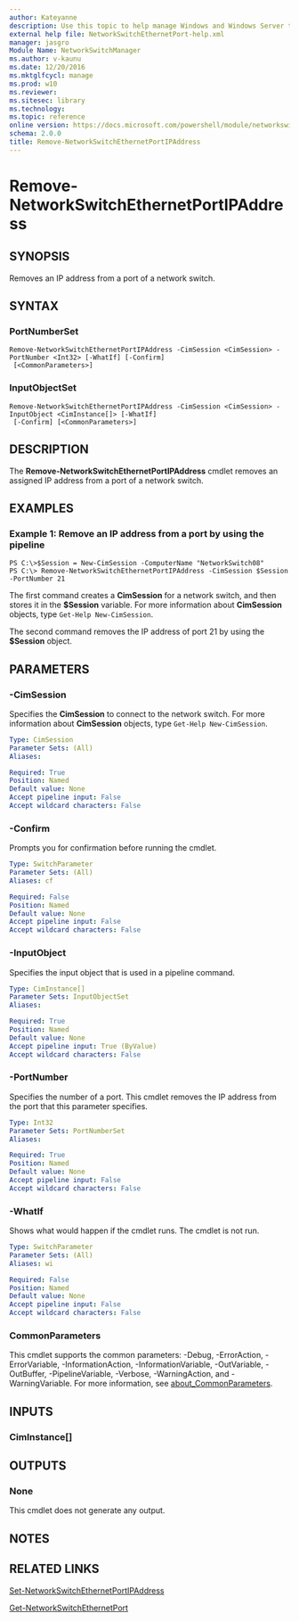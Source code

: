 ```yaml
---
author: Kateyanne
description: Use this topic to help manage Windows and Windows Server technologies with Windows PowerShell.
external help file: NetworkSwitchEthernetPort-help.xml
manager: jasgro
Module Name: NetworkSwitchManager
ms.author: v-kaunu
ms.date: 12/20/2016
ms.mktglfcycl: manage
ms.prod: w10
ms.reviewer: 
ms.sitesec: library
ms.technology: 
ms.topic: reference
online version: https://docs.microsoft.com/powershell/module/networkswitchmanager/remove-networkswitchethernetportipaddress?view=windowsserver2019-ps&wt.mc_id=ps-gethelp
schema: 2.0.0
title: Remove-NetworkSwitchEthernetPortIPAddress
---
```


# Remove-NetworkSwitchEthernetPortIPAddress

## SYNOPSIS
Removes an IP address from a port of a network switch.

## SYNTAX

### PortNumberSet
```
Remove-NetworkSwitchEthernetPortIPAddress -CimSession <CimSession> -PortNumber <Int32> [-WhatIf] [-Confirm]
 [<CommonParameters>]
```

### InputObjectSet
```
Remove-NetworkSwitchEthernetPortIPAddress -CimSession <CimSession> -InputObject <CimInstance[]> [-WhatIf]
 [-Confirm] [<CommonParameters>]
```

## DESCRIPTION
The **Remove-NetworkSwitchEthernetPortIPAddress** cmdlet removes an assigned IP address from a port of a network switch.

## EXAMPLES

### Example 1: Remove an IP address from a port by using the pipeline
```
PS C:\>$Session = New-CimSession -ComputerName "NetworkSwitch08"
PS C:\> Remove-NetworkSwitchEthernetPortIPAddress -CimSession $Session -PortNumber 21
```

The first command creates a **CimSession** for a network switch, and then stores it in the **$Session** variable.
For more information about **CimSession** objects, type `Get-Help New-CimSession`.

The second command removes the IP address of port 21 by using the **$Session** object.

## PARAMETERS

### -CimSession
Specifies the **CimSession** to connect to the network switch.
For more information about **CimSession** objects, type `Get-Help New-CimSession`.

```yaml
Type: CimSession
Parameter Sets: (All)
Aliases: 

Required: True
Position: Named
Default value: None
Accept pipeline input: False
Accept wildcard characters: False
```

### -Confirm
Prompts you for confirmation before running the cmdlet.

```yaml
Type: SwitchParameter
Parameter Sets: (All)
Aliases: cf

Required: False
Position: Named
Default value: None
Accept pipeline input: False
Accept wildcard characters: False
```

### -InputObject
Specifies the input object that is used in a pipeline command.

```yaml
Type: CimInstance[]
Parameter Sets: InputObjectSet
Aliases: 

Required: True
Position: Named
Default value: None
Accept pipeline input: True (ByValue)
Accept wildcard characters: False
```

### -PortNumber
Specifies the number of a port.
This cmdlet removes the IP address from the port that this parameter specifies.

```yaml
Type: Int32
Parameter Sets: PortNumberSet
Aliases: 

Required: True
Position: Named
Default value: None
Accept pipeline input: False
Accept wildcard characters: False
```

### -WhatIf
Shows what would happen if the cmdlet runs. The cmdlet is not run.

```yaml
Type: SwitchParameter
Parameter Sets: (All)
Aliases: wi

Required: False
Position: Named
Default value: None
Accept pipeline input: False
Accept wildcard characters: False
```

### CommonParameters
This cmdlet supports the common parameters: -Debug, -ErrorAction, -ErrorVariable, -InformationAction, -InformationVariable, -OutVariable, -OutBuffer, -PipelineVariable, -Verbose, -WarningAction, and -WarningVariable. For more information, see [about_CommonParameters](https://go.microsoft.com/fwlink/?LinkID=113216).

## INPUTS

### CimInstance[]

## OUTPUTS

### None
This cmdlet does not generate any output.

## NOTES

## RELATED LINKS

[Set-NetworkSwitchEthernetPortIPAddress](./Set-NetworkSwitchEthernetPortIPAddress.md)

[Get-NetworkSwitchEthernetPort](./Get-NetworkSwitchEthernetPort.md)

